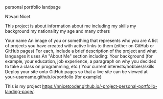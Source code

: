 personal portfolio landpage

Ntwari Nicet

This project is about information about me including my skills my background my nationality my age and many others

Your name
An image of you or something that represents who you are
A list of projects you have created with active links to them (either on GitHub or GitHub pages)
For each, include a brief description of the project and what languages it uses
An "About Me" section including:
Your background (for example, your education, job experience, a paragraph on why you decided to take a class on programming, etc.)
Your current interests/hobbies/skills
Deploy your site onto GitHub pages so that a live site can be viewed at your-username.github.io/portfolio (for example)

This is my project https://nnicetcoder.github.io/-project-personal-portfolio-landing-page/.

